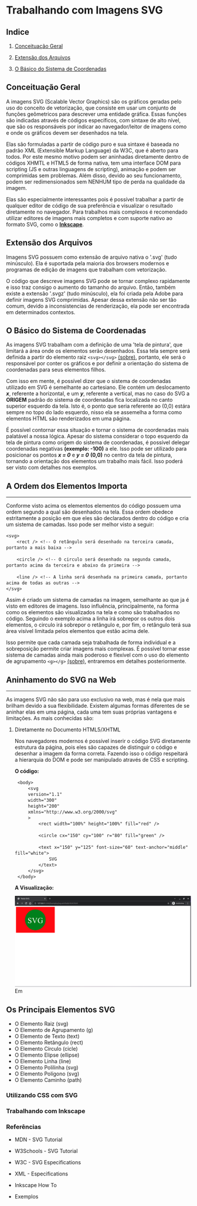 # Trabalhando com Imagens SVG

## Indice

1. [Conceituação Geral](#conceituação-geral)

2. [Extensão dos Arquivos](#extensão-dos-arquivos)

3. [O Básico do Sistema de Coordenadas](#o-básico-do-sistema-de-coordenadas)

## Conceituação Geral

A imagens SVG (Scalable Vector Graphics) são os gráficos geradas pelo uso do conceito de vetorização, que consiste em  usar um conjunto de funções geômetricos para descrever uma entidade gráfica. Essas funções são indicadas através de códigos específicos, com sintaxe de alto nível, que são os responsáveis por indicar ao navegador/leitor de imagens como e onde os gráficos devem ser desenhados na tela.

Elas são formuladas a partir de código puro e sua sintaxe é baseada no padrão XML (Extensible Markup Language) da W3C, que é aberto para todos. Por este mesmo motivo podem ser aninhadas diretamente dentro de códigos XHMTL e HTML5 de forma nativa, tem uma interface DOM para scripting (JS e outras linguagens de scripting), animação e podem ser comprimidas sem problemas. Além disso, devido ao seu funcionamento, podem ser redimensionados sem NENHUM tipo de perda na qualidade da imagem.

Elas são especialmente interessantes pois é possível trabalhar a partir de qualquer editor de código de sua preferência e visualizar o resultado diretamente no navegador. Para trabalhos mais complexos é recomendado utilizar editores de imagens mais completos e com suporte nativo ao formato SVG, como o **[Inkscape](https://inkscape.org/ "Inkscape's Homepage")**.

## Extensão dos Arquivos

Imagens SVG possuem como extensão de arquivo nativa o '.svg' (tudo minúsculo). Ela é suportada pela maioria dos browsers modernos e programas de edição de imagens que trabalham com vetorização.

O código que descreve imagens SVG pode se tornar complexo rapidamente e isso traz consigo o aumento do tamanho do arquivo. Então, também  existe a extensão '.svgz' (tudo minúsculo), ela foi criada pela Adobe para definir imagens SVG comprimidas. Apesar dessa extensão não ser tão comum, devido a inconsistencias de renderização, ela pode ser encontrada em determinados contextos.

## O Básico do Sistema de Coordenadas

As imagens SVG trabalham com a definição de uma 'tela de pintura', que limitará a área onde os elementos serão desenhados. Essa tela sempre será definida a partir do elemento raiz `<svg></svg>` [(sobre)](#o-elemento-raiz-svg), portanto, ele será o responsável por conter os gráficos e por definir a orientação do sistema de coordenadas para seus elementos filhos.

Com isso em mente, é possível dizer que o sistema de coordenadas utilizado em SVG é semelhante ao cartesiano. Ele contém um deslocamento ***x***, referente a horizontal, e um ***y***, referente a vertical, mas no caso do SVG a **ORIGEM** padrão do sistema de coordenadas fica localizada no canto superior esquerdo da tela. Isto é, o ponto que seria referente ao (0,0) estára sempre no topo do lado esquerdo, nisso ela se assemelha a forma como elementos HTML são renderizados em uma página.

É possível contornar essa situação e tornar o sistema de coordenadas mais palatável a nossa lógica. Apesar do sistema considerar o topo esquerdo da tela de pintura como origem do sistema de coordenadas, é possível delegar coordenadas negativas **(exemplo: -100)** a ele. Isso pode ser utilizado para posicionar os pontos ***x = 0*** e ***y = 0*** **(0,0)** no centro da tela de pintura, tornando a orientação dos elementos um trabalho mais fácil. Isso poderá ser visto com detalhes nos exemplos.

## A Ordem dos Elementos Importa

---

Conforme visto acima os elementos elementos do código possuem uma ordem segundo a qual são desenhados na tela. Essa ordem obedece estritamente a posição em que eles são declarados dentro do código e cria um sistema de camadas. Isso pode ser melhor visto a seguir:

```
<svg>
    <rect /> <!-- O retângulo será desenhado na terceira camada, portanto a mais baixa -->
    
    <circle /> <!-- O circulo será desenhado na segunda camada, portanto acima da terceira e abaixo da primeira -->

    <line /> <!-- A linha será desenhada na primeira camada, portanto acima de todas as outras --> 
</svg>
```

Assim é criado um sistema de camadas na imagem, semelhante ao que ja é visto em editores de imagens. Isso influência, principalmente, na forma como os elementos são visualizados na tela e como são trabalhados no código. Seguindo o exemplo acima a linha irá sobrepor os outros dois elementos, o circulo irá sobrepor o retângulo e, por fim, o retângulo terá sua área visível limitada pelos elementos que estão acima dele.

Isso permite que cada camada seja trabalhada de forma individual e a sobreposição permite criar imagens mais complexas. É possível tornar esse sistema de camadas ainda mais poderoso e flexível com o uso do elemento de agrupamento `<g></g>` [(sobre)](#o-elemento-de-agrupamento), entraremos em detalhes posteriormente.

## Aninhamento do SVG na Web

---

As imagens SVG não são para uso exclusivo na web, mas é nela que mais brilham devido a sua flexibilidade. Existem algumas formas diferentes de se aninhar elas em uma página, cada uma tem suas próprias vantagens e limitações. As mais conhecidas são:

1. Diretamente no Documento HTML5/XHTML

   Nos navegadores modernos é possível inserir o código SVG diretamente estrutura da página, pois eles são capazes de distinguir o código e desenhar a imagem da forma correta. Fazendo isso o código respeitará a hierarquia do DOM e pode ser manipulado através de CSS e scripting.

   **O código:**
   ```
    <body>
        <svg
        version="1.1"
        width="300"
        height="200"
        xmlns="http://www.w3.org/2000/svg"
        >
            <rect width="100%" height="100%" fill="red" />

            <circle cx="150" cy="100" r="80" fill="green" />

            <text x="150" y="125" font-size="60" text-anchor="middle" fill="white">
                SVG
            </text>
        </svg>
    </body>
   ```

   **A Visualização:**

   ![Renderização de SVG aninhado em HTML](./Exemplos/svg-aninhado-html.png)
   Em

## Os Principais Elementos SVG

- O Elemento Raiz (svg)
- O Elemento de Agrupamento (g)
- O Elemento de Texto (text)
- O Elemento Retângulo (rect)
- O Elemento Círculo (cicle)
- O Elemento Elipse (ellipse)
- O Elemento Linha (line)
- O Elemento Polilinha (svg)
- O Elemento Polígono (svg)
- O Elemento Caminho (path)

### Utilizando CSS com SVG


### Trabalhando com Inkscape


### Referências

- MDN - SVG Tutorial

- W3Schools - SVG Tutorial

- W3C - SVG Especifications

- XML - Especifications

- Inkscape How To

- Exemplos
